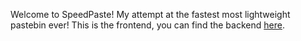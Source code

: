 Welcome to SpeedPaste! My attempt at the fastest most lightweight pastebin ever! This is the frontend, you can find the backend [here](https://github.com/darkwolfxj/speedpaste).